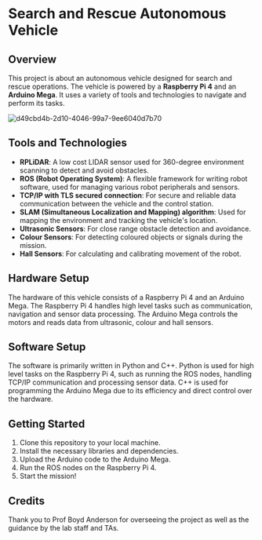# Search and Rescue Autonomous Vehicle

## Overview
This project is about an autonomous vehicle designed for search and rescue operations. The vehicle is powered by a **Raspberry Pi 4** and an **Arduino Mega**. It uses a variety of tools and technologies to navigate and perform its tasks.

![d49cbd4b-2d10-4046-99a7-9ee6040d7b70](https://github.com/user-attachments/assets/e2a4a91f-82b9-4c2a-bda3-f50062b798cf)


## Tools and Technologies
- **RPLiDAR**: A low cost LIDAR sensor used for 360-degree environment scanning to detect and avoid obstacles.
- **ROS (Robot Operating System)**: A flexible framework for writing robot software, used for managing various robot peripherals and sensors.
- **TCP/IP with TLS secured connection**: For secure and reliable data communication between the vehicle and the control station.
- **SLAM (Simultaneous Localization and Mapping) algorithm**: Used for mapping the environment and tracking the vehicle's location.
- **Ultrasonic Sensors**: For close range obstacle detection and avoidance.
- **Colour Sensors**: For detecting coloured objects or signals during the mission.
- **Hall Sensors**: For calculating and calibrating movement of the robot.

## Hardware Setup
The hardware of this vehicle consists of a Raspberry Pi 4 and an Arduino Mega. The Raspberry Pi 4 handles high level tasks such as communication, navigation and sensor data processing. The Arduino Mega controls the motors and reads data from ultrasonic, colour and hall sensors.

## Software Setup
The software is primarily written in Python and C++. Python is used for high level tasks on the Raspberry Pi 4, such as running the ROS nodes, handling TCP/IP communication and processing sensor data. C++ is used for programming the Arduino Mega due to its efficiency and direct control over the hardware.

## Getting Started
1. Clone this repository to your local machine.
2. Install the necessary libraries and dependencies.
3. Upload the Arduino code to the Arduino Mega.
4. Run the ROS nodes on the Raspberry Pi 4.
5. Start the mission!

## Credits
Thank you to Prof Boyd Anderson for overseeing the project as well as the guidance by the lab staff and TAs.
